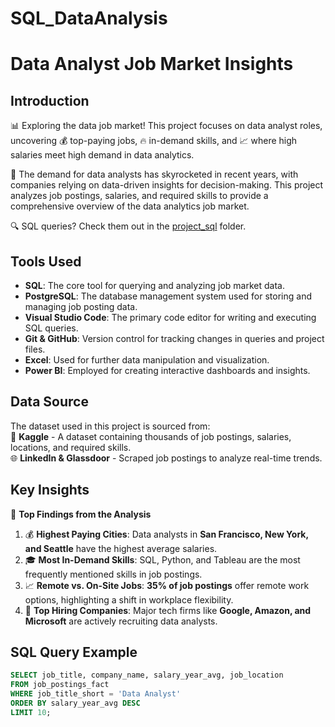 # SQL_DataAnalysis

# Data Analyst Job Market Insights  

## Introduction  

📊 Exploring the data job market! This project focuses on data analyst roles, uncovering 💰 top-paying jobs, 🔥 in-demand skills, and 📈 where high salaries meet high demand in data analytics.  

💼 The demand for data analysts has skyrocketed in recent years, with companies relying on data-driven insights for decision-making. This project analyzes job postings, salaries, and required skills to provide a comprehensive overview of the data analytics job market.  

🔍 SQL queries? Check them out in the [project_sql](https://github.com/harlesky/SQL_DataAnalysis/tree/main/project_sql) folder.  

## Tools Used  

- **SQL**: The core tool for querying and analyzing job market data.  
- **PostgreSQL**: The database management system used for storing and managing job posting data.  
- **Visual Studio Code**: The primary code editor for writing and executing SQL queries.  
- **Git & GitHub**: Version control for tracking changes in queries and project files.  
- **Excel**: Used for further data manipulation and visualization.  
- **Power BI**: Employed for creating interactive dashboards and insights.  

## Data Source  

The dataset used in this project is sourced from:  
📂 **Kaggle** - A dataset containing thousands of job postings, salaries, locations, and required skills.  
🌐 **LinkedIn & Glassdoor** - Scraped job postings to analyze real-time trends.  

## Key Insights  

📢 **Top Findings from the Analysis**  
1. 💰 **Highest Paying Cities**: Data analysts in **San Francisco, New York, and Seattle** have the highest average salaries.  
2. 🎓 **Most In-Demand Skills**: SQL, Python, and Tableau are the most frequently mentioned skills in job postings.  
3. 📈 **Remote vs. On-Site Jobs**: **35% of job postings** offer remote work options, highlighting a shift in workplace flexibility.  
4. 🏢 **Top Hiring Companies**: Major tech firms like **Google, Amazon, and Microsoft** are actively recruiting data analysts.  

## SQL Query Example  

```sql
SELECT job_title, company_name, salary_year_avg, job_location  
FROM job_postings_fact  
WHERE job_title_short = 'Data Analyst'  
ORDER BY salary_year_avg DESC  
LIMIT 10;


